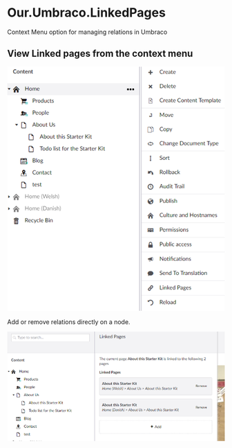 # Our.Umbraco.LinkedPages
Context Menu option for managing relations in Umbraco

## View Linked pages from the context menu

![](/screenshots/ContextMenu.PNG)

Add or remove relations directly on a node.

![](/screenshots/LinksDialog.PNG)
